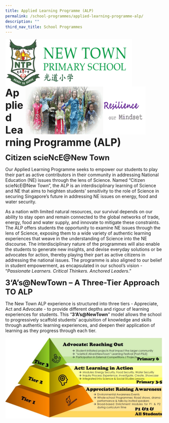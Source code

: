 ```yaml
---
title: Applied Learning Programme (ALP)
permalink: /school-programmes/applied-learning-programme-alp/
description: ""
third_nav_title: School Programmes
---
```



<img src="/images/logosub.png" style="width:400px;height:150px;margin-left:0px;" align = "left">

<img src="/images/Header%20GIF.gif" style="width:380px;height:150px;margin-right:60px;" align = "right">
<br><br><br><br><br><br>

**<font size=6>Applied Learning Programme (ALP)</font>**

**<font size=5>Citizen scieNcE@New Town</font>**  

Our Applied Learning Programme seeks to empower our students to play their part as active contributors in their community in addressing National Education (NE) issues through the lens of Science. Named “Citizen scieNcE@New Town”, the ALP is an interdisciplinary learning of Science and NE that aims to heighten students’ sensitivity to the role of Science in securing Singapore’s future in addressing NE issues on energy, food and water security.

  

As a nation with limited natural resources, our survival depends on our ability to stay open and remain connected to the global networks of trade, energy, food and water supply, and innovate to mitigate these constraints. The ALP offers students the opportunity to examine NE issues through the lens of Science, exposing them to a wide variety of authentic learning experiences that weave in the understanding of Science into the NE discourse. The interdisciplinary nature of the programmes will also enable the students to generate new insights, and devise everyday solutions or be advocates for action, thereby playing their part as active citizens in addressing the national issues. The programme is also aligned to our belief in student empowerment, as encapsulated in our school’s vision - “_Passionate Learners. Critical Thinkers. Anchored Leaders_.”

  

  
**<font size=5>3‘A’s@NewTown – A Three-Tier Approach TO ALP</font>**  

The New Town ALP experience is structured into three tiers - Appreciate, Act and Advocate - to provide different depths and rigour of learning experiences for students. This “**3‘A’s@NewTown**” model allows the school to progressively scaffold students’ acquisition of knowledge and skills through authentic learning experiences, and deepen their application of learning as they progress through each tier.

![](/images/School%20Programmes/ALP.jpg)